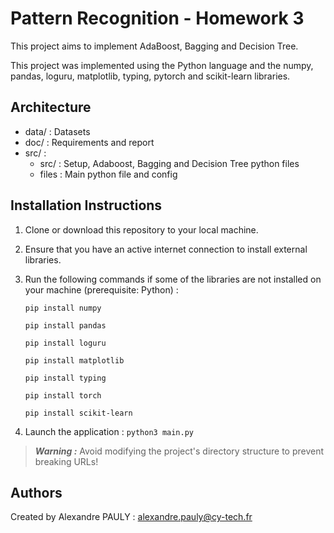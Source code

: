# Pattern Recognition - Homework 3

This project aims to implement AdaBoost, Bagging and Decision Tree.

This project was implemented using the Python language and the numpy, pandas, loguru, matplotlib, typing, pytorch and scikit-learn libraries.

## Architecture
- data/ : Datasets
- doc/ : Requirements and report
- src/ : 
    - src/ : Setup, Adaboost, Bagging and Decision Tree python files
    - files : Main python file and config

## Installation Instructions

1. Clone or download this repository to your local machine.

2. Ensure that you have an active internet connection to install external libraries.

3. Run the following commands if some of the libraries are not installed on your machine (prerequisite: Python) :

    ```pip install numpy```

    ```pip install pandas```

    ```pip install loguru```

    ```pip install matplotlib```

    ```pip install typing```

    ```pip install torch```

    ```pip install scikit-learn```

4. Launch the application : ```python3 main.py```


>**_Warning :_** Avoid modifying the project's directory structure to prevent breaking URLs!

## Authors

Created by Alexandre PAULY : alexandre.pauly@cy-tech.fr